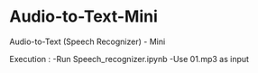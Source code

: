 # Audio-to-Text-Mini
Audio-to-Text (Speech Recognizer) - Mini


Execution :
-Run Speech_recognizer.ipynb
-Use 01.mp3 as input
